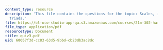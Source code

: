 ```yaml
---
content_type: resource
description: 'This file contains the questions for the topic: Scales, intervals, and
  triads.'
file: https://ol-ocw-studio-app-qa.s3.amazonaws.com/courses/21m-302-harmony-and-counterpoint-ii-spring-2005/60057f3dcc8363d59bbdcb23db3ac8dc_quiz3.pdf
file_type: application/pdf
resourcetype: Document
title: quiz3.pdf
uid: 60057f3d-cc83-63d5-9bbd-cb23db3ac8dc
---
```

